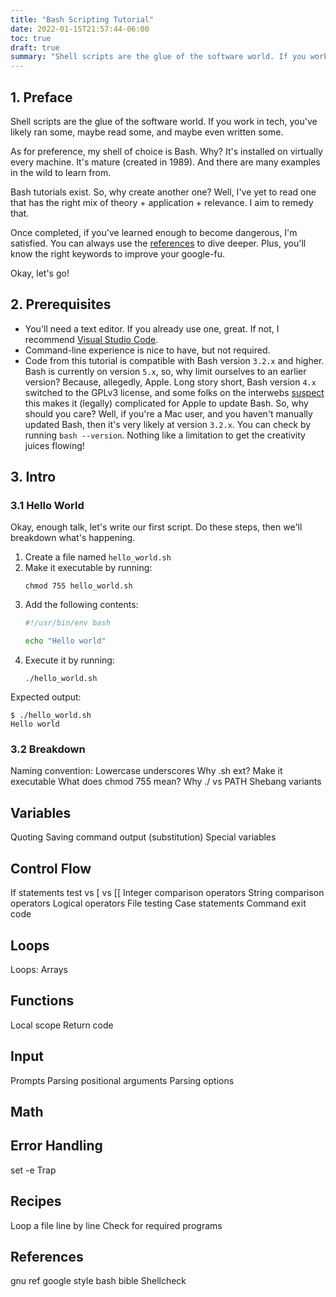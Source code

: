 ```yaml
---
title: "Bash Scripting Tutorial"
date: 2022-01-15T21:57:44-06:00
toc: true
draft: true
summary: "Shell scripts are the glue of the software world. If you work in tech, you've likely ran some, maybe read some, and maybe even written some."
---
```


## 1. Preface

Shell scripts are the glue of the software world. If you work in tech, you've likely ran some, maybe read some, and maybe even written some.

As for preference, my shell of choice is Bash. Why? It's installed on virtually every machine. It's mature (created in 1989). And there are many examples in the wild to learn from.

Bash tutorials exist. So, why create another one? Well, I've yet to read one that has the right mix of theory + application + relevance. I aim to remedy that.

Once completed, if you've learned enough to become dangerous, I'm satisfied. You can always use the [references](#references) to dive deeper. Plus, you'll know the right keywords to improve your google-fu.

Okay, let's go!

## 2. Prerequisites

- You'll need a text editor. If you already use one, great. If not, I recommend [Visual Studio Code](https://code.visualstudio.com/).
- Command-line experience is nice to have, but not required.
- Code from this tutorial is compatible with Bash version `3.2.x` and higher. Bash is currently on version `5.x`, so, why limit ourselves to an earlier version? Because, allegedly, Apple. Long story short, Bash version `4.x` switched to the GPLv3 license, and some folks on the interwebs [suspect](https://apple.stackexchange.com/a/197172) this makes it (legally) complicated for Apple to update Bash. So, why should you care? Well, if you're a Mac user, and you haven't manually updated Bash, then it's very likely at version `3.2.x`. You can check by running `bash --version`. Nothing like a limitation to get the creativity juices flowing!

## 3. Intro

### 3.1 Hello World

Okay, enough talk, let's write our first script. Do these steps, then we'll breakdown what's happening.

1. Create a file named `hello_world.sh`
1. Make it executable by running:
    ```
    chmod 755 hello_world.sh
    ```
1. Add the following contents:
    ```bash
    #!/usr/bin/env bash

    echo "Hello world"
    ```
1. Execute it by running:
    ```
    ./hello_world.sh
    ```

Expected output:

```
$ ./hello_world.sh
Hello world
```

### 3.2 Breakdown

Naming convention: Lowercase underscores
Why .sh ext?
Make it executable
What does chmod 755 mean?
Why ./ vs PATH
Shebang variants

## Variables

Quoting
Saving command output (substitution)
Special variables

## Control Flow

If statements
test vs [ vs [[
Integer comparison operators
String comparison operators
Logical operators
File testing
Case statements
Command exit code

## Loops

Loops:
Arrays

## Functions

Local scope
Return code

## Input

Prompts
Parsing positional arguments
Parsing options

## Math

## Error Handling

set -e
Trap

## Recipes

Loop a file line by line
Check for required programs

## References

gnu ref
google style
bash bible
Shellcheck
